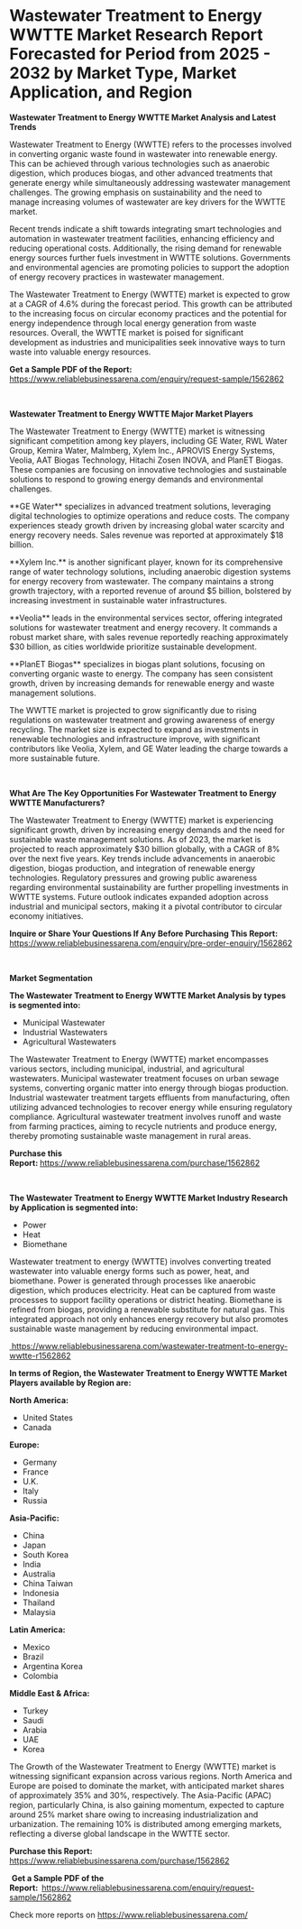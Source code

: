 <p><h1>Wastewater Treatment to Energy WWTTE Market Research Report Forecasted for Period from 2025 -  2032 by Market Type, Market Application, and Region</h1></p><p><strong>Wastewater Treatment to Energy WWTTE Market Analysis and Latest Trends</strong></p>
<p><p>Wastewater Treatment to Energy (WWTTE) refers to the processes involved in converting organic waste found in wastewater into renewable energy. This can be achieved through various technologies such as anaerobic digestion, which produces biogas, and other advanced treatments that generate energy while simultaneously addressing wastewater management challenges. The growing emphasis on sustainability and the need to manage increasing volumes of wastewater are key drivers for the WWTTE market.</p><p>Recent trends indicate a shift towards integrating smart technologies and automation in wastewater treatment facilities, enhancing efficiency and reducing operational costs. Additionally, the rising demand for renewable energy sources further fuels investment in WWTTE solutions. Governments and environmental agencies are promoting policies to support the adoption of energy recovery practices in wastewater management.</p><p>The Wastewater Treatment to Energy (WWTTE) market is expected to grow at a CAGR of 4.6% during the forecast period. This growth can be attributed to the increasing focus on circular economy practices and the potential for energy independence through local energy generation from waste resources. Overall, the WWTTE market is poised for significant development as industries and municipalities seek innovative ways to turn waste into valuable energy resources.</p></p>
<p><strong>Get a Sample PDF of the Report:&nbsp;</strong> <a href="https://www.reliablebusinessarena.com/enquiry/request-sample/1562862?utm_campaign=2514&utm_medium=2&utm_source=Github&utm_content=ia&utm_term=07042025&utm_id=wastewater-treatment-to-energy-wwtte">https://www.reliablebusinessarena.com/enquiry/request-sample/1562862</a></p>
<p>&nbsp;</p>
<p><strong>Wastewater Treatment to Energy WWTTE Major Market Players</strong></p>
<p><p>The Wastewater Treatment to Energy (WWTTE) market is witnessing significant competition among key players, including GE Water, RWL Water Group, Kemira Water, Malmberg, Xylem Inc., APROVIS Energy Systems, Veolia, AAT Biogas Technology, Hitachi Zosen INOVA, and PlanET Biogas. These companies are focusing on innovative technologies and sustainable solutions to respond to growing energy demands and environmental challenges.</p><p>**GE Water** specializes in advanced treatment solutions, leveraging digital technologies to optimize operations and reduce costs. The company experiences steady growth driven by increasing global water scarcity and energy recovery needs. Sales revenue was reported at approximately $18 billion.</p><p>**Xylem Inc.** is another significant player, known for its comprehensive range of water technology solutions, including anaerobic digestion systems for energy recovery from wastewater. The company maintains a strong growth trajectory, with a reported revenue of around $5 billion, bolstered by increasing investment in sustainable water infrastructures.</p><p>**Veolia** leads in the environmental services sector, offering integrated solutions for wastewater treatment and energy recovery. It commands a robust market share, with sales revenue reportedly reaching approximately $30 billion, as cities worldwide prioritize sustainable development.</p><p>**PlanET Biogas** specializes in biogas plant solutions, focusing on converting organic waste to energy. The company has seen consistent growth, driven by increasing demands for renewable energy and waste management solutions.</p><p>The WWTTE market is projected to grow significantly due to rising regulations on wastewater treatment and growing awareness of energy recycling. The market size is expected to expand as investments in renewable technologies and infrastructure improve, with significant contributors like Veolia, Xylem, and GE Water leading the charge towards a more sustainable future.</p></p>
<p>&nbsp;</p>
<p><strong>What Are The Key Opportunities For Wastewater Treatment to Energy WWTTE Manufacturers?</strong></p>
<p><p>The Wastewater Treatment to Energy (WWTTE) market is experiencing significant growth, driven by increasing energy demands and the need for sustainable waste management solutions. As of 2023, the market is projected to reach approximately $30 billion globally, with a CAGR of 8% over the next five years. Key trends include advancements in anaerobic digestion, biogas production, and integration of renewable energy technologies. Regulatory pressures and growing public awareness regarding environmental sustainability are further propelling investments in WWTTE systems. Future outlook indicates expanded adoption across industrial and municipal sectors, making it a pivotal contributor to circular economy initiatives.</p></p>
<p><strong>Inquire or Share Your Questions If Any Before Purchasing This Report:</strong> <a href="https://www.reliablebusinessarena.com/enquiry/pre-order-enquiry/1562862?utm_campaign=2514&utm_medium=2&utm_source=Github&utm_content=ia&utm_term=07042025&utm_id=wastewater-treatment-to-energy-wwtte">https://www.reliablebusinessarena.com/enquiry/pre-order-enquiry/1562862</a></p>
<p>&nbsp;</p>
<p><strong>Market Segmentation</strong></p>
<p><strong>The Wastewater Treatment to Energy WWTTE Market Analysis by types is segmented into:</strong></p>
<p><ul><li>Municipal Wastewater</li><li>Industrial Wastewaters</li><li>Agricultural Wastewaters</li></ul></p>
<p><p>The Wastewater Treatment to Energy (WWTTE) market encompasses various sectors, including municipal, industrial, and agricultural wastewaters. Municipal wastewater treatment focuses on urban sewage systems, converting organic matter into energy through biogas production. Industrial wastewater treatment targets effluents from manufacturing, often utilizing advanced technologies to recover energy while ensuring regulatory compliance. Agricultural wastewater treatment involves runoff and waste from farming practices, aiming to recycle nutrients and produce energy, thereby promoting sustainable waste management in rural areas.</p></p>
<p><strong>Purchase this Report:&nbsp;</strong><a href="https://www.reliablebusinessarena.com/purchase/1562862?utm_campaign=2514&utm_medium=2&utm_source=Github&utm_content=ia&utm_term=07042025&utm_id=wastewater-treatment-to-energy-wwtte">https://www.reliablebusinessarena.com/purchase/1562862</a></p>
<p>&nbsp;</p>
<p><strong>The Wastewater Treatment to Energy WWTTE Market Industry Research by Application is segmented into:</strong></p>
<p><ul><li>Power</li><li>Heat</li><li>Biomethane</li></ul></p>
<p><p>Wastewater treatment to energy (WWTTE) involves converting treated wastewater into valuable energy forms such as power, heat, and biomethane. Power is generated through processes like anaerobic digestion, which produces electricity. Heat can be captured from waste processes to support facility operations or district heating. Biomethane is refined from biogas, providing a renewable substitute for natural gas. This integrated approach not only enhances energy recovery but also promotes sustainable waste management by reducing environmental impact.</p></p>
<p><a href="https://www.reliablebusinessarena.com/wastewater-treatment-to-energy-wwtte-r1562862?utm_campaign=2514&utm_medium=2&utm_source=Github&utm_content=ia&utm_term=07042025&utm_id=wastewater-treatment-to-energy-wwtte">&nbsp;https://www.reliablebusinessarena.com/wastewater-treatment-to-energy-wwtte-r1562862</a></p>
<p><strong>In terms of Region, the Wastewater Treatment to Energy WWTTE Market Players available by Region are:</strong></p>
<p>
    <p> <strong> North America: </strong>
        <ul>
            <li>United States</li>
            <li>Canada</li>
        </ul>
        </p> 
    <p> <strong> Europe: </strong>
        <ul>
            <li>Germany</li>
            <li>France</li>
            <li>U.K.</li>
            <li>Italy</li>
            <li>Russia</li>
        </ul>
        </p> 
    <p> <strong> Asia-Pacific: </strong>
        <ul>
            <li>China</li>
            <li>Japan</li>
            <li>South Korea</li>
            <li>India</li>
            <li>Australia</li>
            <li>China Taiwan</li>
            <li>Indonesia</li>
            <li>Thailand</li>
            <li>Malaysia</li>
        </ul>
        </p> 
    <p> <strong> Latin America: </strong>
        <ul>
            <li>Mexico</li>
            <li>Brazil</li>
            <li>Argentina Korea</li>
            <li>Colombia</li>
        </ul>
        </p> 
    <p> <strong> Middle East & Africa: </strong>
        <ul>
            <li>Turkey</li>
            <li>Saudi</li>
            <li>Arabia</li>
            <li>UAE</li>
            <li>Korea</li>
        </ul>
    </p>
    </p>
<p><p>The Growth of the Wastewater Treatment to Energy (WWTTE) market is witnessing significant expansion across various regions. North America and Europe are poised to dominate the market, with anticipated market shares of approximately 35% and 30%, respectively. The Asia-Pacific (APAC) region, particularly China, is also gaining momentum, expected to capture around 25% market share owing to increasing industrialization and urbanization. The remaining 10% is distributed among emerging markets, reflecting a diverse global landscape in the WWTTE sector.</p></p>
<p><strong>Purchase this Report: </strong><a href="https://www.reliablebusinessarena.com/purchase/1562862?utm_campaign=2514&utm_medium=2&utm_source=Github&utm_content=ia&utm_term=07042025&utm_id=wastewater-treatment-to-energy-wwtte">https://www.reliablebusinessarena.com/purchase/1562862</a></p>
<p>&nbsp;<strong>Get a Sample PDF of the Report:&nbsp;&nbsp;</strong><a href="https://www.reliablebusinessarena.com/enquiry/request-sample/1562862?utm_campaign=2514&utm_medium=2&utm_source=Github&utm_content=ia&utm_term=07042025&utm_id=wastewater-treatment-to-energy-wwtte">https://www.reliablebusinessarena.com/enquiry/request-sample/1562862</a></p>
<p><strong></strong></p>
<p>Check more reports on <a href="https://www.reliablebusinessarena.com/?utm_campaign=2514&utm_medium=2&utm_source=Github&utm_content=ia&utm_term=07042025&utm_id=wastewater-treatment-to-energy-wwtte">https://www.reliablebusinessarena.com/</a></p>